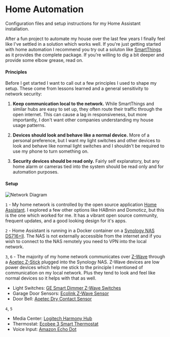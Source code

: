# Home Automation

Configuration files and setup instructions for my Home Assistant installation.

After a fun project to automate my house over the last few years I finally feel like I've settled in a solution which works well. If you're just getting started with home automation I recommend you try out a soluton like [SmartThings](https://www.smartthings.com/) as it provides the complete package. If you're willing to dig a bit deeper and provide some elbow grease, read on.

#### Principles 

Before I get started I want to call out a few principles I used to shape my setup. These come from lessons learned and a general sensitivity to network security:

1. **Keep communication local to the network.** While SmartThings and similar hubs are easy to set up, they often route their traffic through the open internet. This can cause a lag in responsiveness, but more importantly, I don't want other companies understanding my house usage patterns.

2. **Devices should look and behave like a normal device.** More of a personal preference, but I want my light switches and other devices to look and behave like normal light switches and I shouldn't be required to use my phone to turn something on.

3. **Security devices should be read only.** Fairly self explanatory, but any home alarm or cameras tied into the system should be read only and for automation purposes.


#### Setup 

![Network Diagram](https://jeffharrell.github.io/home-assistant-config/HomeNetworkDiagram.svg)

`1` - My home network is controlled by the open source application [Home Assistant](https://home-assistant.io/). I explored a few other options like HABmin and Domoticz, but this is the one which worked for me. It has a vibrant open source community, frequent updates, and a good looking design for it's apps.

`2` - Home Assistant is running in a Docker container on a [Synology NAS DS716+II](https://www.amazon.com/Synology-DS716-II-Storage-DiskStation/dp/B01EMPW5Z6/). The NAS is not externally accessible from the internet and if you wish to connect to the NAS remotely you need to VPN into the local network.

`3`, `6` - The majority of my home network communicates over [Z-Wave](https://en.wikipedia.org/wiki/Z-Wave) through a [Aoetec Z-Stick](https://www.amazon.com/Aeotec-Aeon-Labs-ZW090-Stick/dp/B00X0AWA6E/) plugged into the Synology NAS. Z-Wave devices are low power devices which help me stick to the principle I mentioned of communication on my local network. Plus they tend to look and feel like normal devices so it helps with that as well.

- Light Switches: [GE Smart Dimmer Z-Wave Switches](https://www.amazon.com/gp/product/B006LQFHN2/) 
- Garage Door Sensors: [Ecolink Z-Wave Sensor](https://www.amazon.com/Ecolink-Intelligent-Technology-Operated-DWZWAVE2-ECO/dp/B00HPIYJWU/)
- Door Bell: [Aoetec Dry Contact Sensor](https://www.amazon.com/gp/product/B0155HSUUY/)


`4`, `5`

- Media Center: [Logitech Harmony Hub](https://www.amazon.com/Logitech-Harmony-Companion-Control-Entertainment/dp/B00N3RFC4G/)
- Thermostat: [Ecobee 3 Smart Thermostat](https://www.amazon.com/Ecobee3-Thermostat-Sensor-Generation-Amazon/dp/B00ZIRV39M/)
- Voice Input: [Amazon Echo Dot](https://www.amazon.com/All-New-Echo-Dot-2nd-Generation/dp/B01DFKC2SO/)
